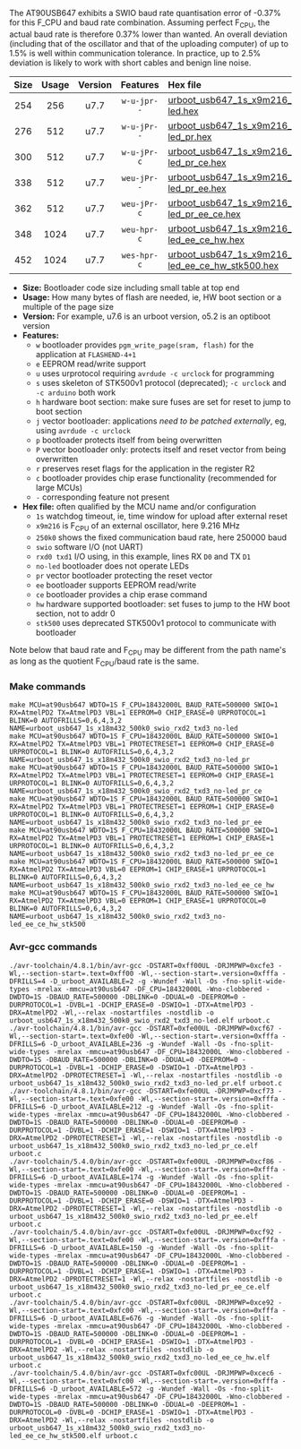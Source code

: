 The AT90USB647 exhibits a SWIO baud rate quantisation error of -0.37% for this F_CPU and baud rate combination. Assuming perfect F<sub>CPU</sub>, the actual baud rate is therefore 0.37% lower than wanted. An overall deviation (including that of the oscillator and that of the uploading computer) of up to 1.5% is well within communication tolerance. In practice, up to 2.5% deviation is likely to work with short cables and benign line noise.

|Size|Usage|Version|Features|Hex file|
|:-:|:-:|:-:|:-:|:--|
|254|256|u7.7|`w-u-jpr--`|[urboot_usb647_1s_x9m216_250k0_swio_rxd2_txd3_no-led.hex](https://raw.githubusercontent.com/stefanrueger/urboot.hex/main/mcus/at90usb647/watchdog_1_s/external_oscillator_x/%2B9m216000_hz/%2B250k0_baud/uart0_rxd2_txd3/no-led/urboot_usb647_1s_x9m216_250k0_swio_rxd2_txd3_no-led.hex)|
|276|512|u7.7|`w-u-jPr--`|[urboot_usb647_1s_x9m216_250k0_swio_rxd2_txd3_no-led_pr.hex](https://raw.githubusercontent.com/stefanrueger/urboot.hex/main/mcus/at90usb647/watchdog_1_s/external_oscillator_x/%2B9m216000_hz/%2B250k0_baud/uart0_rxd2_txd3/no-led/urboot_usb647_1s_x9m216_250k0_swio_rxd2_txd3_no-led_pr.hex)|
|300|512|u7.7|`w-u-jPr-c`|[urboot_usb647_1s_x9m216_250k0_swio_rxd2_txd3_no-led_pr_ce.hex](https://raw.githubusercontent.com/stefanrueger/urboot.hex/main/mcus/at90usb647/watchdog_1_s/external_oscillator_x/%2B9m216000_hz/%2B250k0_baud/uart0_rxd2_txd3/no-led/urboot_usb647_1s_x9m216_250k0_swio_rxd2_txd3_no-led_pr_ce.hex)|
|338|512|u7.7|`weu-jPr--`|[urboot_usb647_1s_x9m216_250k0_swio_rxd2_txd3_no-led_pr_ee.hex](https://raw.githubusercontent.com/stefanrueger/urboot.hex/main/mcus/at90usb647/watchdog_1_s/external_oscillator_x/%2B9m216000_hz/%2B250k0_baud/uart0_rxd2_txd3/no-led/urboot_usb647_1s_x9m216_250k0_swio_rxd2_txd3_no-led_pr_ee.hex)|
|362|512|u7.7|`weu-jPr-c`|[urboot_usb647_1s_x9m216_250k0_swio_rxd2_txd3_no-led_pr_ee_ce.hex](https://raw.githubusercontent.com/stefanrueger/urboot.hex/main/mcus/at90usb647/watchdog_1_s/external_oscillator_x/%2B9m216000_hz/%2B250k0_baud/uart0_rxd2_txd3/no-led/urboot_usb647_1s_x9m216_250k0_swio_rxd2_txd3_no-led_pr_ee_ce.hex)|
|348|1024|u7.7|`weu-hpr-c`|[urboot_usb647_1s_x9m216_250k0_swio_rxd2_txd3_no-led_ee_ce_hw.hex](https://raw.githubusercontent.com/stefanrueger/urboot.hex/main/mcus/at90usb647/watchdog_1_s/external_oscillator_x/%2B9m216000_hz/%2B250k0_baud/uart0_rxd2_txd3/no-led/urboot_usb647_1s_x9m216_250k0_swio_rxd2_txd3_no-led_ee_ce_hw.hex)|
|452|1024|u7.7|`wes-hpr-c`|[urboot_usb647_1s_x9m216_250k0_swio_rxd2_txd3_no-led_ee_ce_hw_stk500.hex](https://raw.githubusercontent.com/stefanrueger/urboot.hex/main/mcus/at90usb647/watchdog_1_s/external_oscillator_x/%2B9m216000_hz/%2B250k0_baud/uart0_rxd2_txd3/no-led/urboot_usb647_1s_x9m216_250k0_swio_rxd2_txd3_no-led_ee_ce_hw_stk500.hex)|

- **Size:** Bootloader code size including small table at top end
- **Usage:** How many bytes of flash are needed, ie, HW boot section or a multiple of the page size
- **Version:** For example, u7.6 is an urboot version, o5.2 is an optiboot version
- **Features:**
  + `w` bootloader provides `pgm_write_page(sram, flash)` for the application at `FLASHEND-4+1`
  + `e` EEPROM read/write support
  + `u` uses urprotocol requiring `avrdude -c urclock` for programming
  + `s` uses skeleton of STK500v1 protocol (deprecated); `-c urclock` and `-c arduino` both work
  + `h` hardware boot section: make sure fuses are set for reset to jump to boot section
  + `j` vector bootloader: applications *need to be patched externally*, eg, using `avrdude -c urclock`
  + `p` bootloader protects itself from being overwritten
  + `P` vector bootloader only: protects itself and reset vector from being overwritten
  + `r` preserves reset flags for the application in the register R2
  + `c` bootloader provides chip erase functionality (recommended for large MCUs)
  + `-` corresponding feature not present
- **Hex file:** often qualified by the MCU name and/or configuration
  + `1s` watchdog timeout, ie, time window for upload after external reset
  + `x9m216` is F<sub>CPU</sub> of an external oscillator, here 9.216 MHz
  + `250k0` shows the fixed communication baud rate, here 250000 baud
  + `swio` software I/O (not UART)
  + `rxd0 txd1` I/O using, in this example, lines RX `D0` and TX `D1`
  + `no-led` bootloader does not operate LEDs
  + `pr` vector bootloader protecting the reset vector
  + `ee` bootloader supports EEPROM read/write
  + `ce` bootloader provides a chip erase command
  + `hw` hardware supported bootloader: set fuses to jump to the HW boot section, not to addr 0
  + `stk500` uses deprecated STK500v1 protocol to communicate with bootloader


Note below that baud rate and F<sub>CPU</sub> may be different from the path name's as long as the quotient F<sub>CPU</sub>/baud rate is the same.

### Make commands
```
make MCU=at90usb647 WDTO=1S F_CPU=18432000L BAUD_RATE=500000 SWIO=1 RX=AtmelPD2 TX=AtmelPD3 VBL=1 EEPROM=0 CHIP_ERASE=0 URPROTOCOL=1 BLINK=0 AUTOFRILLS=0,6,4,3,2 NAME=urboot_usb647_1s_x18m432_500k0_swio_rxd2_txd3_no-led
make MCU=at90usb647 WDTO=1S F_CPU=18432000L BAUD_RATE=500000 SWIO=1 RX=AtmelPD2 TX=AtmelPD3 VBL=1 PROTECTRESET=1 EEPROM=0 CHIP_ERASE=0 URPROTOCOL=1 BLINK=0 AUTOFRILLS=0,6,4,3,2 NAME=urboot_usb647_1s_x18m432_500k0_swio_rxd2_txd3_no-led_pr
make MCU=at90usb647 WDTO=1S F_CPU=18432000L BAUD_RATE=500000 SWIO=1 RX=AtmelPD2 TX=AtmelPD3 VBL=1 PROTECTRESET=1 EEPROM=0 CHIP_ERASE=1 URPROTOCOL=1 BLINK=0 AUTOFRILLS=0,6,4,3,2 NAME=urboot_usb647_1s_x18m432_500k0_swio_rxd2_txd3_no-led_pr_ce
make MCU=at90usb647 WDTO=1S F_CPU=18432000L BAUD_RATE=500000 SWIO=1 RX=AtmelPD2 TX=AtmelPD3 VBL=1 PROTECTRESET=1 EEPROM=1 CHIP_ERASE=0 URPROTOCOL=1 BLINK=0 AUTOFRILLS=0,6,4,3,2 NAME=urboot_usb647_1s_x18m432_500k0_swio_rxd2_txd3_no-led_pr_ee
make MCU=at90usb647 WDTO=1S F_CPU=18432000L BAUD_RATE=500000 SWIO=1 RX=AtmelPD2 TX=AtmelPD3 VBL=1 PROTECTRESET=1 EEPROM=1 CHIP_ERASE=1 URPROTOCOL=1 BLINK=0 AUTOFRILLS=0,6,4,3,2 NAME=urboot_usb647_1s_x18m432_500k0_swio_rxd2_txd3_no-led_pr_ee_ce
make MCU=at90usb647 WDTO=1S F_CPU=18432000L BAUD_RATE=500000 SWIO=1 RX=AtmelPD2 TX=AtmelPD3 VBL=0 EEPROM=1 CHIP_ERASE=1 URPROTOCOL=1 BLINK=0 AUTOFRILLS=0,6,4,3,2 NAME=urboot_usb647_1s_x18m432_500k0_swio_rxd2_txd3_no-led_ee_ce_hw
make MCU=at90usb647 WDTO=1S F_CPU=18432000L BAUD_RATE=500000 SWIO=1 RX=AtmelPD2 TX=AtmelPD3 VBL=0 EEPROM=1 CHIP_ERASE=1 URPROTOCOL=0 BLINK=0 AUTOFRILLS=0,6,4,3,2 NAME=urboot_usb647_1s_x18m432_500k0_swio_rxd2_txd3_no-led_ee_ce_hw_stk500
```

### Avr-gcc commands
```
./avr-toolchain/4.8.1/bin/avr-gcc -DSTART=0xff00UL -DRJMPWP=0xcfe3 -Wl,--section-start=.text=0xff00 -Wl,--section-start=.version=0xfffa -DFRILLS=4 -D_urboot_AVAILABLE=2 -g -Wundef -Wall -Os -fno-split-wide-types -mrelax -mmcu=at90usb647 -DF_CPU=18432000L -Wno-clobbered -DWDTO=1S -DBAUD_RATE=500000 -DBLINK=0 -DDUAL=0 -DEEPROM=0 -DURPROTOCOL=1 -DVBL=1 -DCHIP_ERASE=0 -DSWIO=1 -DTX=AtmelPD3 -DRX=AtmelPD2 -Wl,--relax -nostartfiles -nostdlib -o urboot_usb647_1s_x18m432_500k0_swio_rxd2_txd3_no-led.elf urboot.c
./avr-toolchain/4.8.1/bin/avr-gcc -DSTART=0xfe00UL -DRJMPWP=0xcf67 -Wl,--section-start=.text=0xfe00 -Wl,--section-start=.version=0xfffa -DFRILLS=6 -D_urboot_AVAILABLE=236 -g -Wundef -Wall -Os -fno-split-wide-types -mrelax -mmcu=at90usb647 -DF_CPU=18432000L -Wno-clobbered -DWDTO=1S -DBAUD_RATE=500000 -DBLINK=0 -DDUAL=0 -DEEPROM=0 -DURPROTOCOL=1 -DVBL=1 -DCHIP_ERASE=0 -DSWIO=1 -DTX=AtmelPD3 -DRX=AtmelPD2 -DPROTECTRESET=1 -Wl,--relax -nostartfiles -nostdlib -o urboot_usb647_1s_x18m432_500k0_swio_rxd2_txd3_no-led_pr.elf urboot.c
./avr-toolchain/4.8.1/bin/avr-gcc -DSTART=0xfe00UL -DRJMPWP=0xcf73 -Wl,--section-start=.text=0xfe00 -Wl,--section-start=.version=0xfffa -DFRILLS=6 -D_urboot_AVAILABLE=212 -g -Wundef -Wall -Os -fno-split-wide-types -mrelax -mmcu=at90usb647 -DF_CPU=18432000L -Wno-clobbered -DWDTO=1S -DBAUD_RATE=500000 -DBLINK=0 -DDUAL=0 -DEEPROM=0 -DURPROTOCOL=1 -DVBL=1 -DCHIP_ERASE=1 -DSWIO=1 -DTX=AtmelPD3 -DRX=AtmelPD2 -DPROTECTRESET=1 -Wl,--relax -nostartfiles -nostdlib -o urboot_usb647_1s_x18m432_500k0_swio_rxd2_txd3_no-led_pr_ce.elf urboot.c
./avr-toolchain/5.4.0/bin/avr-gcc -DSTART=0xfe00UL -DRJMPWP=0xcf86 -Wl,--section-start=.text=0xfe00 -Wl,--section-start=.version=0xfffa -DFRILLS=6 -D_urboot_AVAILABLE=174 -g -Wundef -Wall -Os -fno-split-wide-types -mrelax -mmcu=at90usb647 -DF_CPU=18432000L -Wno-clobbered -DWDTO=1S -DBAUD_RATE=500000 -DBLINK=0 -DDUAL=0 -DEEPROM=1 -DURPROTOCOL=1 -DVBL=1 -DCHIP_ERASE=0 -DSWIO=1 -DTX=AtmelPD3 -DRX=AtmelPD2 -DPROTECTRESET=1 -Wl,--relax -nostartfiles -nostdlib -o urboot_usb647_1s_x18m432_500k0_swio_rxd2_txd3_no-led_pr_ee.elf urboot.c
./avr-toolchain/5.4.0/bin/avr-gcc -DSTART=0xfe00UL -DRJMPWP=0xcf92 -Wl,--section-start=.text=0xfe00 -Wl,--section-start=.version=0xfffa -DFRILLS=6 -D_urboot_AVAILABLE=150 -g -Wundef -Wall -Os -fno-split-wide-types -mrelax -mmcu=at90usb647 -DF_CPU=18432000L -Wno-clobbered -DWDTO=1S -DBAUD_RATE=500000 -DBLINK=0 -DDUAL=0 -DEEPROM=1 -DURPROTOCOL=1 -DVBL=1 -DCHIP_ERASE=1 -DSWIO=1 -DTX=AtmelPD3 -DRX=AtmelPD2 -DPROTECTRESET=1 -Wl,--relax -nostartfiles -nostdlib -o urboot_usb647_1s_x18m432_500k0_swio_rxd2_txd3_no-led_pr_ee_ce.elf urboot.c
./avr-toolchain/5.4.0/bin/avr-gcc -DSTART=0xfc00UL -DRJMPWP=0xce92 -Wl,--section-start=.text=0xfc00 -Wl,--section-start=.version=0xfffa -DFRILLS=6 -D_urboot_AVAILABLE=676 -g -Wundef -Wall -Os -fno-split-wide-types -mrelax -mmcu=at90usb647 -DF_CPU=18432000L -Wno-clobbered -DWDTO=1S -DBAUD_RATE=500000 -DBLINK=0 -DDUAL=0 -DEEPROM=1 -DURPROTOCOL=1 -DVBL=0 -DCHIP_ERASE=1 -DSWIO=1 -DTX=AtmelPD3 -DRX=AtmelPD2 -Wl,--relax -nostartfiles -nostdlib -o urboot_usb647_1s_x18m432_500k0_swio_rxd2_txd3_no-led_ee_ce_hw.elf urboot.c
./avr-toolchain/5.4.0/bin/avr-gcc -DSTART=0xfc00UL -DRJMPWP=0xcec6 -Wl,--section-start=.text=0xfc00 -Wl,--section-start=.version=0xfffa -DFRILLS=6 -D_urboot_AVAILABLE=572 -g -Wundef -Wall -Os -fno-split-wide-types -mrelax -mmcu=at90usb647 -DF_CPU=18432000L -Wno-clobbered -DWDTO=1S -DBAUD_RATE=500000 -DBLINK=0 -DDUAL=0 -DEEPROM=1 -DURPROTOCOL=0 -DVBL=0 -DCHIP_ERASE=1 -DSWIO=1 -DTX=AtmelPD3 -DRX=AtmelPD2 -Wl,--relax -nostartfiles -nostdlib -o urboot_usb647_1s_x18m432_500k0_swio_rxd2_txd3_no-led_ee_ce_hw_stk500.elf urboot.c
```

